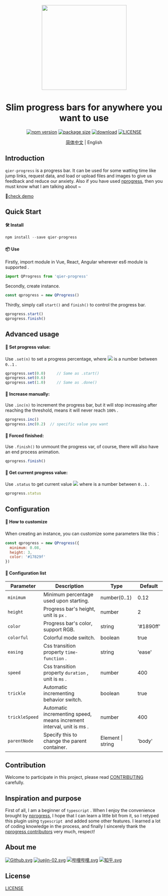 <p align="center">
  <a href="https://github.com/vortesnail/qier-progress">
    <img width="271" src="https://cdn.nlark.com/yuque/0/2020/png/341314/1581180114750-bcd1cc60-0847-49e0-96bd-da4e76901f87.png#align=left&display=inline&height=24&name=%E5%B1%8F%E5%B9%95%E5%BF%AB%E7%85%A7%202020-02-09%2000.39.47.png&originHeight=226&originWidth=2560&size=340990&status=done&style=none&width=271">
  </a>
</p>

<h1 align="center">Slim progress bars for anywhere you want to use</h1>
<div align="center">

[![npm version](https://img.shields.io/npm/v/qier-progress)](https://www.npmjs.com/package/qier-progress) [![package size](https://img.shields.io/bundlephobia/minzip/qier-progress)](https://www.npmjs.com/package/qier-progress) 
[![download](https://img.shields.io/npm/dw/qier-progress)](https://www.npmjs.com/package/qier-progress) [![LICENSE](https://img.shields.io/npm/l/qier-progress)](https://github.com/vortesnail/qier-progress/blob/master/LICENSE) 


[简体中文](./READM-zh-CN.md) &#124; English

</div>

## Introduction

`qier-progress` is a progress bar. It can be used for some watting time like jump links, request data, and load or upload files and images to give us feedback and reduce our anxiety. Also if you have used [nprogress](https://github.com/rstacruz/nprogress), then you must know what I am talking about ~

💃[check demo](https://vortesnail.github.io/qier-progress/)

## Quick Start
#### 🛠 Install
```javascript
npm install --save qier-progress
```

#### 📦 Use
Firstly, import module in Vue, React, Angular wherever es6 module is supported .
```javascript
import QProgress from 'qier-progress'
```

Secondly, create instance.
```javascript
const qprogress = new QProgress()
```

Thirdly, simply call `start()` and `finish()` to control the progress bar.
```javascript
qprogress.start()
qprogress.finish()
```

## Advanced usage
#### 📌 Set progress value:
Use `.set(n)` to set a progress percentage, where ![](https://cdn.nlark.com/yuque/__latex/7b8b965ad4bca0e41ab51de7b31363a1.svg#card=math&code=n&height=12&width=10) is a number between `0..1` .
```javascript
qprogress.set(0.0)     // Same as .start()
qprogress.set(0.6)
qprogress.set(1.0)     // Same as .done()
```

#### 🎢 Increase manually:
Use `.inc(n)` to increment the progress bar, but it will stop increasing after reaching the threshold, means it will never reach `100%` .
```javascript
qprogress.inc()
qprogress.inc(0.2)	// specific value you want
```

#### 🥣 Forced finished:
Use `.finish()` to unmount the progress var, of course, there will also have an end process animation.
```javascript
qprogress.finish()
```

#### 🧮 Get current progress value:
Use `.status` to get current value ![](https://cdn.nlark.com/yuque/__latex/7b8b965ad4bca0e41ab51de7b31363a1.svg#card=math&code=n&height=12&width=10) where is a number between `0..1` .
```javascript
qprogress.status
```

## Configuration
#### 🤔 How to customize
When creating an instance, you can customize some parameters like this：
```javascript
const qprogress = new QProgress({
  minimum: 0.08,
  height: 3,
  color: '#17829f'
})
```

#### 📕 Configuration list
| Parameter | Description | Type | Default |
| --- | --- | --- | --- |
| `minimum` | Minimum percentage used upon starting. | number(0..1) | 0.12 |
| `height` | Progress bar's height, unit is `px` . | number | 2 |
| `color` | Progress bar's color, support RGB. | string | '#1890ff' |
| `colorful` | Colorful mode switch. | boolean | true |
| `easing` | Css transition property `time-function` . | string | 'ease' |
| `speed` | Css transition property `duration` , unit is `ms` . | number | 400 |
| `trickle` | Automatic incrementing behavior switch. | boolean | true |
| `trickleSpeed` | Automatic incrementing speed, means increment interval, unit is ms . | number | 400 |
| `parentNode` | Specify this to change the parent container. | Element &#124; string | 'body' |


## Contribution
Welcome to participate in this project, please read [CONTRIBUTING](ssd) carefully.

## Inspiration and purpose
First of all, I am a beginner of `typescript` . When I enjoy the convenience brought by [nprogress](https://github.com/rstacruz/nprogress), I hope that I can learn a little bit from it, so I retyped this plugin using `typescript`  and added some other features. I learned a lot of coding knowledge in the process, and finally I sincerely thank the [nprogress contributors](https://github.com/rstacruz/nprogress/graphs/contributors) very much, respect!

## About me
[![Github.svg](https://cdn.nlark.com/yuque/0/2020/svg/341314/1581188387396-7788bf71-e189-4c34-bcaa-eaa5b0055497.svg#align=left&display=inline&height=24&name=Github.svg&originHeight=32&originWidth=32&size=2534&status=done&style=none&width=24)](https://github.com/vortesnail) [![juejin-02.svg](https://cdn.nlark.com/yuque/0/2020/svg/341314/1581188386963-d8bc6ee6-b3f4-47f8-b53c-5bd493c890b4.svg#align=left&display=inline&height=24&name=juejin-02.svg&originHeight=32&originWidth=32&size=884&status=done&style=none&width=24)](https://juejin.im/user/5da573d3f265da5b8a5168a6) [![哔哩哔哩.svg](https://cdn.nlark.com/yuque/0/2020/svg/341314/1581188388001-39360fed-b53a-47db-8b83-cff8126561da.svg#align=left&display=inline&height=24&name=%E5%93%94%E5%93%A9%E5%93%94%E5%93%A9.svg&originHeight=32&originWidth=32&size=6080&status=done&style=none&width=24)](https://space.bilibili.com/80755916) [![知乎.svg](https://cdn.nlark.com/yuque/0/2020/svg/341314/1581188354814-5e2956ab-2895-4f09-b788-7c5175160e41.svg#align=left&display=inline&height=24&name=%E7%9F%A5%E4%B9%8E.svg&originHeight=32&originWidth=32&size=2265&status=done&style=none&width=24)](https://www.zhihu.com/people/vortesnail)

## License
[LICENSE](./LICENSE)